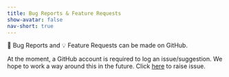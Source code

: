 ```yaml
---
title: Bug Reports & Feature Requests
show-avatar: false
nav-short: true
---
```

:bug: Bug Reports and :bulb: Feature Requests can be made on GitHub.

At the moment, a GitHub account is required to log an issue/suggestion. We hope to work a way around this in the future. Click [here](https://github.com/openresearchcalendar/Open-Research-Calendar/issues/new/choose) to raise issue.  
